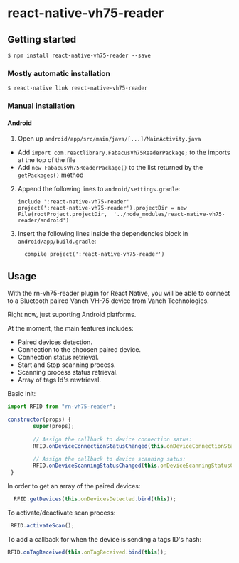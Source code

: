 
# react-native-vh75-reader

## Getting started

`$ npm install react-native-vh75-reader --save`

### Mostly automatic installation

`$ react-native link react-native-vh75-reader`

### Manual installation



#### Android

1. Open up `android/app/src/main/java/[...]/MainActivity.java`
  - Add `import com.reactlibrary.FabacusVh75ReaderPackage;` to the imports at the top of the file
  - Add `new FabacusVh75ReaderPackage()` to the list returned by the `getPackages()` method
2. Append the following lines to `android/settings.gradle`:
  	```
  	include ':react-native-vh75-reader'
  	project(':react-native-vh75-reader').projectDir = new File(rootProject.projectDir, 	'../node_modules/react-native-vh75-reader/android')
  	```
3. Insert the following lines inside the dependencies block in `android/app/build.gradle`:
  	```
      compile project(':react-native-vh75-reader')
  	```



## Usage
With the rn-vh75-reader plugin for React Native, you will be able to connect to a Bluetooth paired Vanch VH-75 device from Vanch Technologies.

Right now, just suporting Android platforms.

At the moment, the main features includes: 

- Paired devices detection.
- Connection to the choosen paired device.
- Connection status retrieval.
- Start and Stop scanning process.
- Scanning process status retrieval.
- Array of tags Id's rewtrieval.

Basic init:
```javascript
import RFID from "rn-vh75-reader";

constructor(props) {
        super(props);
        
        // Assign the callback to device connection satus:
        RFID.onDeviceConnectionStatusChanged(this.onDeviceConnectionStatusChanged.bind(this));
        
        // Assign the callback to device scanning satus:
        RFID.onDeviceScanningStatusChanged(this.onDeviceScanningStatusChanged.bind(this));
 }

```
In order to get an array of the paired devices:
```javascript
  RFID.getDevices(this.onDevicesDetected.bind(this));
```
 
To activate/deactivate scan process:
```javascript
 RFID.activateScan();
```
 
 To add a callback for when the device is sending a tags ID's hash:
```javascript
RFID.onTagReceived(this.onTagReceived.bind(this));
```


